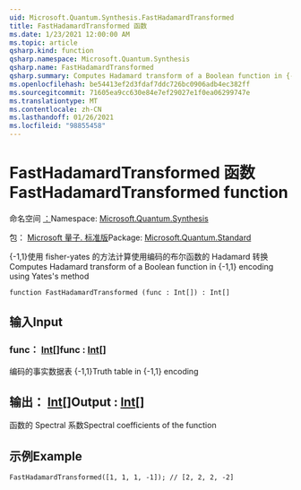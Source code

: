 ```yaml
---
uid: Microsoft.Quantum.Synthesis.FastHadamardTransformed
title: FastHadamardTransformed 函数
ms.date: 1/23/2021 12:00:00 AM
ms.topic: article
qsharp.kind: function
qsharp.namespace: Microsoft.Quantum.Synthesis
qsharp.name: FastHadamardTransformed
qsharp.summary: Computes Hadamard transform of a Boolean function in {-1,1} encoding using Yates's method
ms.openlocfilehash: be54413ef2d3fdaf7ddc726bc0906adb4ec382ff
ms.sourcegitcommit: 71605ea9cc630e84e7ef29027e1f0ea06299747e
ms.translationtype: MT
ms.contentlocale: zh-CN
ms.lasthandoff: 01/26/2021
ms.locfileid: "98855458"
---
```

# <a name="fasthadamardtransformed-function"></a><span data-ttu-id="9a16b-102">FastHadamardTransformed 函数</span><span class="sxs-lookup"><span data-stu-id="9a16b-102">FastHadamardTransformed function</span></span>

<span data-ttu-id="9a16b-103">命名空间 [：](xref:Microsoft.Quantum.Synthesis)</span><span class="sxs-lookup"><span data-stu-id="9a16b-103">Namespace: [Microsoft.Quantum.Synthesis](xref:Microsoft.Quantum.Synthesis)</span></span>

<span data-ttu-id="9a16b-104">包： [Microsoft 量子. 标准版](https://nuget.org/packages/Microsoft.Quantum.Standard)</span><span class="sxs-lookup"><span data-stu-id="9a16b-104">Package: [Microsoft.Quantum.Standard](https://nuget.org/packages/Microsoft.Quantum.Standard)</span></span>


<span data-ttu-id="9a16b-105">{-1,1}使用 fisher-yates 的方法计算使用编码的布尔函数的 Hadamard 转换</span><span class="sxs-lookup"><span data-stu-id="9a16b-105">Computes Hadamard transform of a Boolean function in {-1,1} encoding using Yates's method</span></span>

```qsharp
function FastHadamardTransformed (func : Int[]) : Int[]
```


## <a name="input"></a><span data-ttu-id="9a16b-106">输入</span><span class="sxs-lookup"><span data-stu-id="9a16b-106">Input</span></span>

### <a name="func--int"></a><span data-ttu-id="9a16b-107">func： [Int](xref:microsoft.quantum.lang-ref.int)[]</span><span class="sxs-lookup"><span data-stu-id="9a16b-107">func : [Int](xref:microsoft.quantum.lang-ref.int)[]</span></span>

<span data-ttu-id="9a16b-108">编码的事实数据表 {-1,1}</span><span class="sxs-lookup"><span data-stu-id="9a16b-108">Truth table in {-1,1} encoding</span></span>



## <a name="output--int"></a><span data-ttu-id="9a16b-109">输出： [Int](xref:microsoft.quantum.lang-ref.int)[]</span><span class="sxs-lookup"><span data-stu-id="9a16b-109">Output : [Int](xref:microsoft.quantum.lang-ref.int)[]</span></span>

<span data-ttu-id="9a16b-110">函数的 Spectral 系数</span><span class="sxs-lookup"><span data-stu-id="9a16b-110">Spectral coefficients of the function</span></span>

## <a name="example"></a><span data-ttu-id="9a16b-111">示例</span><span class="sxs-lookup"><span data-stu-id="9a16b-111">Example</span></span>

```qsharp
FastHadamardTransformed([1, 1, 1, -1]); // [2, 2, 2, -2]
```